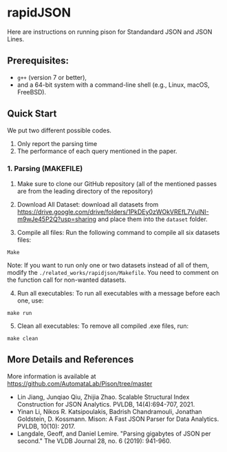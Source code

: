 # rapidJSON
Here are instructions on running pison for Standandard JSON and JSON Lines.

## Prerequisites: 
- `g++` (version 7 or better), 
- and a 64-bit system with a command-line shell (e.g., Linux, macOS, FreeBSD). 


## Quick Start
We put two different possible codes. 
1. Only report the parsing time
2. The performance of each query mentioned in the paper.  

### 1. Parsing (MAKEFILE)
1. Make sure to clone our GitHub repository (all of the mentioned passes are from the leading directory of the repository)
2. Download All Dataset: download all datasets from https://drive.google.com/drive/folders/1PkDEy0zWOkVREfL7VuINI-m9wJe45P2Q?usp=sharing and place them into the `dataset` folder.

3. Compile all files: Run the following command to compile all six datasets files:

```
Make
```

Note: If you want to run only one or two datasets instead of all of them, modify the `./related_works/rapidjson/Makefile`. You need to comment on the function call for non-wanted datasets.


4. Run all executables: To run all executables with a message before each one, use:
```
make run
```

5. Clean all executables: To remove all compiled .exe files, run:
```
make clean
```


## More Details and References
More information is available at https://github.com/AutomataLab/Pison/tree/master

- Lin Jiang, Junqiao Qiu, Zhijia Zhao. Scalable Structural Index Construction for JSON Analytics. PVLDB, 14(4):694-707, 2021.
- Yinan Li, Nikos R. Katsipoulakis, Badrish Chandramouli, Jonathan Goldstein, D. Kossmann. Mison: A Fast JSON Parser for Data Analytics. PVLDB, 10(10): 2017.
- Langdale, Geoff, and Daniel Lemire. "Parsing gigabytes of JSON per second." The VLDB Journal 28, no. 6 (2019): 941-960.